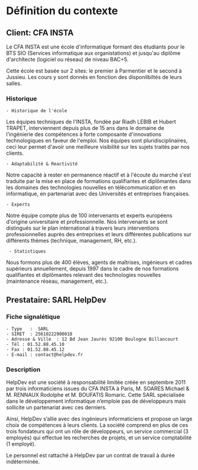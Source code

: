 # Définition du contexte

## Client: CFA INSTA

Le CFA INSTA est une école d'informatique formant des étudiants pour le BTS SIO (Services informatique aux organistations) et jusqu'au diplôme d'architecte (logiciel ou réseau) de niveau BAC+5.

Cette école est basée sur 2 sites: le premier à Parmentier et le second à Jussieu. Les cours y sont donnés en fonction des disponilbiltés de leurs salles.

### Historique

    - Historique de l'école

Les équipes techniques de l'INSTA, fondée par Riadh LEBIB et Hubert TRAPET, interviennent depuis plus de 15 ans dans le domaine de l'ingénierie des compétences à forte composante d'innovations technologiques en faveur de l'emploi. Nos équipes sont pluridisciplinaires, ceci leur permet d'avoir une meilleure visibilité sur les sujets traités par nos clients.

    - Adaptabilité & Reactivité

Notre capacité à rester en permanence réactif et à l'écoute du marché s'est traduite par la mise en place de formations qualifiantes et diplômantes  dans les domaines des technologies nouvelles en télécommunication et en informatique, en partenariat avec des Universités et entreprises françaises.

    - Experts

Notre équipe compte plus de 100 intervenants et experts européens d'origine universitaire et professionnelle. Nos intervenants se sont distingués sur le plan international à travers leurs interventions professionnelles auprès des entreprises et leurs différentes publications sur différents thèmes (technique, management, RH, etc.).

     - Statistiques 

Nous formons plus de 400 élèves, agents de maîtrises, ingénieurs et cadres supérieurs annuellement, depuis 1997 dans le cadre de nos formations qualifiantes et diplômantes relevant des technologies nouvelles (maintenance réseau, management, etc.).

## Prestataire:  SARL HelpDev

### Fiche signalétique

    - Type   :  SARL
    - SIRET  : 25610222900018
    - Adresse & Ville  : 12 Bd Jean Jaurès 92100 Boulogne Billancourt
    - Tél : 01.52.88.45.10
    - Fax : 01.52.88.45.12
    - E-mail : contact@helpdev.fr

### Description

 HelpDev est une société à responsabilité limitée créée en septembre 2011 par trois
 informaticiens issues du CFA INSTA à Paris, M. SOARES Michael & M. RENNAUX Rodolphe et M. BOUFATIS Romaric.
 Cette SARL spécialisée dans le développement informatique n’emploie pas de développeurs
 mais sollicite un partenariat avec ces derniers.
 
 Ainsi, HelpDev s’allie avec des ingénieurs informaticiens et propose un large choix de compétences à leurs clients.
 La société comprend en plus de ces trois fondateurs qui ont un rôle de développeurs, un
 service commercial (3 employés) qui effectue les recherches de projets, et un service
 comptabilité (1 employé).
 
 Le personnel est rattaché à HelpDev par un contrat de travail à durée indéterminée. 


